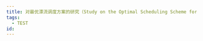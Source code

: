 ```yaml
---
title: 对最优漂流调度方案的研究（Study on the Optimal Scheduling Scheme for Drifting）
tags:
  - TEST
id:
---
```

